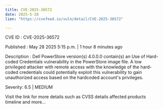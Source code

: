 ```yaml
---
title: CVE-2025-36572
date: 2025-5-28
lien: "https://cvefeed.io/vuln/detail/CVE-2025-36572"

---
```


CVE ID : CVE-2025-36572

Published :  May 28
2025
5:15 p.m. | 1 hour
8 minutes ago

Description : Dell PowerStore
version(s) 4.0.0.0
contain(s) an Use of Hard-coded Credentials vulnerability in the PowerStore image file. A low privileged attacker with remote access
with the knowledge of the hard-coded credentials
could potentially exploit this vulnerability to gain unauthorized access based on the hardcoded account's privileges.

Severity: 6.5 | MEDIUM

Visit the link for more details
such as CVSS details
affected products
timeline
and more...

